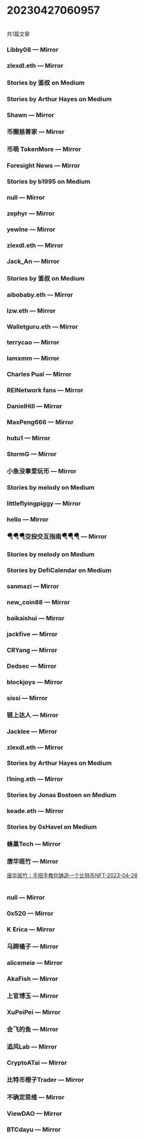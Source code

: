 <h1>20230427060957</h1><br/>共1篇文章




###  Libby08 — Mirror







###  zlexdl.eth — Mirror







###  Stories by 鉴叔 on Medium









###  Stories by Arthur Hayes on Medium







###  Shawn — Mirror











###  币圈慈善家 — Mirror







###  币萌 TokenMore — Mirror













###  Foresight News — Mirror









###  Stories by b1995 on Medium









###  null — Mirror













###  zephyr — Mirror







###  yewlne — Mirror













###  zlexdl.eth — Mirror







###  Jack_An — Mirror









###  Stories by 鉴叔 on Medium











###  aibobaby.eth — Mirror











###  lzw.eth — Mirror









###  Walletguru.eth — Mirror









###  terrycao — Mirror















###  Iamxmm — Mirror









###  Charles Pual — Mirror















###  REINetwork fans — Mirror











###  DanielHill — Mirror











###  MaxPeng666 — Mirror













###  hutu1 — Mirror











###  StormG — Mirror













###  小鱼没事爱玩币 — Mirror







###  Stories by melody on Medium









###  littleflyingpiggy — Mirror









###  hello — Mirror













###  🪂🪂🪂空投交互指南🪂🪂🪂 — Mirror







###  Stories by melody on Medium







###  Stories by DefiCalendar on Medium







###  sanmazi — Mirror









###  new_coin88 — Mirror











###  baikaishui — Mirror













###  jackfive — Mirror











###  CRYang — Mirror







###  Dedsec — Mirror

























###  blockjoys — Mirror



















###  sissi — Mirror

















###  链上达人 — Mirror











###  Jacklee — Mirror









###  zlexdl.eth — Mirror







###  Stories by Arthur Hayes on Medium







###  l1ning.eth — Mirror







###  Stories by Jonas Bostoen on Medium







###  keade.eth — Mirror









###  Stories by 0xHavel on Medium









###  蜂巢Tech — Mirror







###  唐华斑竹 — Mirror

<a target=_blank rel=nofollow href="https://mirror.xyz/0x731644a15A2C445825F7Bd6002870c49B83bc859/XNDdQtduIGhMWTTv5Jss73bkZ01-wvch1PV6bNo52JY" >唐华斑竹：手把手教你铸造一个比特币NFT-2023-04-26</a><br/><br/>





###  null — Mirror









###  0x520 — Mirror









###  K Erica — Mirror









###  马蹄橘子 — Mirror











###  alicemeie — Mirror







###  AkaFish — Mirror











###  上官博玉 — Mirror









###  XuPeiPei — Mirror









###  会飞的鱼 — Mirror









###  追风Lab — Mirror









###  CryptoATai — Mirror











###  比特币橙子Trader — Mirror







###  不确定思维 — Mirror









###  ViewDAO — Mirror







###  BTCdayu — Mirror





